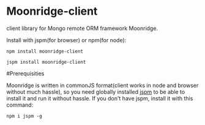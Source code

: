 # Moonridge-client
client library for Mongo remote ORM framework Moonridge.

Install with jspm(for browser) or npm(for node):

```
npm install moonridge-client

jspm install moonridge-client
``` 
#Prerequisities

Moonridge is written in commonJS format(client works in node and browser without much hassle), so you need globally installed [jspm](https://github.com/jspm/jspm-cli) to be able to install it and run it without hassle.
If you don't have jspm, install it with this command:

    npm i jspm -g
